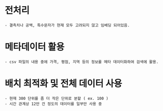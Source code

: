 # 전처리
    - 결측치나 공백, 특수문자가 현재 모두 고려되지 않고 임베딩 되어있음.
# 메타데이터 활용
    - csv 파일의 내용 중에 가격, 평점, 지역 등의 정보를 메타 데이터화하여 검색에 활용.
# 배치 최적화 및 전체 데이터 사용
    - 현재 300 단위를 좀 더 작은 단위로 분할 ( ex. 100 )
    - 시간 관계상 12만 건 정도의 데이터를 일부만 사용 중

